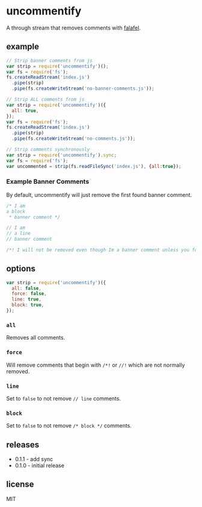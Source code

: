 # uncommentify

A through stream that removes comments with [falafel](https://npmjs.org/package/falafel).

## example

```js
// Strip banner comments from js
var strip = require('uncommentify')();
var fs = require('fs');
fs.createReadStream('index.js')
  .pipe(strip)
  .pipe(fs.createWriteStream('no-banner-comments.js'));
```

```js
// Strip ALL comments from js
var strip = require('uncommentify')({
  all: true,
});
var fs = require('fs');
fs.createReadStream('index.js')
  .pipe(strip)
  .pipe(fs.createWriteStream('no-comments.js'));
```

```js
// Strip comments synchronously
var strip = require('uncommentify').sync;
var fs = require('fs');
var uncommented = strip(fs.readFileSync('index.js'), {all:true});
```

### Example Banner Comments
By default, uncommentify will just remove the first found banner comment.

```js
/* I am 
a block
 * banner comment */
```

```js
// I am 
// a line
// banner comment
```

```js
/*! I will not be removed even though Im a banner comment unless you force me. */
```

## options

```js
var strip = require('uncommentify')({
  all: false,
  force: false,
  line: true,
  block: true,
});
```

### `all`
Removes all comments.

### `force`
Will remove comments that begin with `/*!` or `//!` which are not normally removed.

### `line`
Set to `false` to not remove `// line` comments.

### `block`
Set to `false` to not remove `/* block */` comments.

## releases

* 0.1.1 - add sync
* 0.1.0 - initial release

## license

MIT
